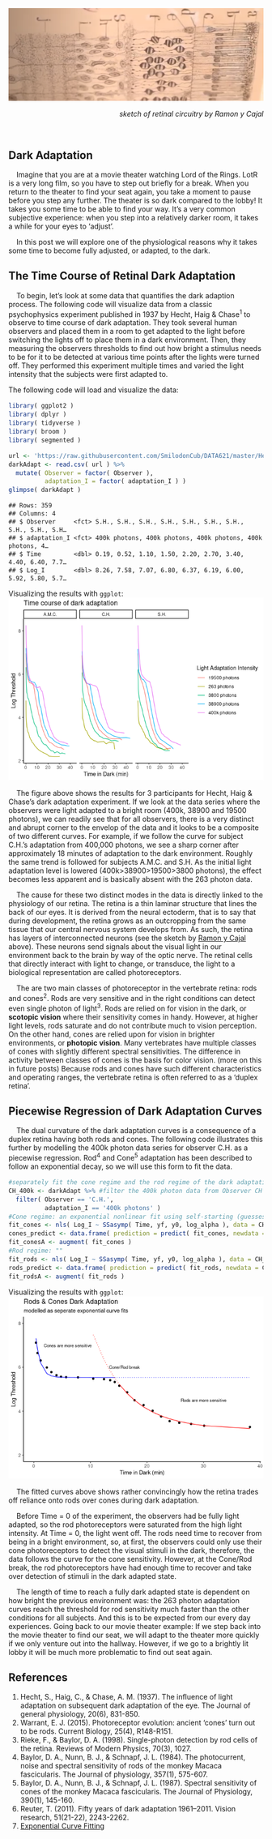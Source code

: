 ![](https://raw.githubusercontent.com/SmilodonCub/basicVisualBlog/main/assets/img/cajal.png)

<div style="text-align: right">

*sketch of retinal circuitry by Ramon y Cajal*

</div>

<br>

## Dark Adaptation

    Imagine that you are at a movie theater watching Lord of the Rings.
LotR is a very long film, so you have to step out briefly for a break.
When you return to the theater to find your seat again, you take a
moment to pause before you step any further. The theater is so dark
compared to the lobby! It takes you some time to be able to find your
way. It’s a very common subjective experience: when you step into a
relatively darker room, it takes a while for your eyes to ‘adjust’.

    In this post we will explore one of the physiological reasons why it
takes some time to become fully adjusted, or adapted, to the dark. <br>

## The Time Course of Retinal Dark Adaptation

    To begin, let’s look at some data that quantifies the dark adaption
process. The following code will visualize data from a classic
psychophysics experiment published in 1937 by Hecht, Haig &
Chase<sup>1</sup> to observe to time course of dark adaptation. They
took several human observers and placed them in a room to get adapted to
the light before switching the lights off to place them in a dark
environment. Then, they measuring the observers thresholds to find out
how bright a stimulus needs to be for it to be detected at various time
points after the lights were turned off. They performed this experiment
multiple times and varied the light intensity that the subjects were
first adapted to.

The following code will load and visualize the data:

``` r
library( ggplot2 )
library( dplyr )
library( tidyverse )
library( broom )
library( segmented )
```

``` r
url <- 'https://raw.githubusercontent.com/SmilodonCub/DATA621/master/Hecht_Haig_Chase_1937.csv'
darkAdapt <- read.csv( url ) %>%
  mutate( Observer = factor( Observer ),
          adaptation_I = factor( adaptation_I ) )
glimpse( darkAdapt )
```

    ## Rows: 359
    ## Columns: 4
    ## $ Observer     <fct> S.H., S.H., S.H., S.H., S.H., S.H., S.H., S.H., S.H., S.H…
    ## $ adaptation_I <fct> 400k photons, 400k photons, 400k photons, 400k photons, 4…
    ## $ Time         <dbl> 0.19, 0.52, 1.10, 1.50, 2.20, 2.70, 3.40, 4.40, 6.40, 7.7…
    ## $ Log_I        <dbl> 8.26, 7.58, 7.07, 6.80, 6.37, 6.19, 6.00, 5.92, 5.80, 5.7…

Visualizing the results with `ggplot`:
![](https://raw.githubusercontent.com/SmilodonCub/basicVisualBlog/main/assets/img/Dark_Adaptation_files/figure-markdown_github/unnamed-chunk-3-1.png)

    The figure above shows the results for 3 participants for Hecht,
Haig & Chase’s dark adaptation experiment. If we look at the data series
where the observers were light adapted to a bright room (400k, 38900 and
19500 photons), we can readily see that for all observers, there is a
very distinct and abrupt corner to the envelop of the data and it looks
to be a composite of two different curves. For example, if we follow the
curve for subject C.H.’s adaptation from 400,000 photons, we see a sharp
corner after approximately 18 minutes of adaptation to the dark
environment. Roughly the same trend is followed for subjects A.M.C. and
S.H. As the initial light adaptation level is lowered
(400k\>38900\>19500\>3800 photons), the effect becomes less apparent and
is basically absent with the 263 photon data.

    The cause for these two distinct modes in the data is directly
linked to the physiology of our retina. The retina is a thin laminar
structure that lines the back of our eyes. It is derived from the neural
ectoderm, that is to say that during development, the retina grows as an
outcropping from the same tissue that our central nervous system
develops from. As such, the retina has layers of interconnected neurons
(see the sketch by [Ramon y
Cajal](https://en.wikipedia.org/wiki/Santiago_Ram%C3%B3n_y_Cajal)
above). These neurons send signals about the visual light in our
environment back to the brain by way of the optic nerve. The retinal
cells that directly interact with light to change, or transduce, the
light to a biological representation are called photoreceptors.

    The are two main classes of photoreceptor in the vertebrate retina:
rods and cones<sup>2</sup>. Rods are very sensitive and in the right
conditions can detect even single photon of light<sup>3</sup>. Rods are
relied on for vision in the dark, or **scotopic vision** where their
sensitivity comes in handy. However, at higher light levels, rods
saturate and do not contribute much to vision perception. On the other
hand, cones are relied upon for vision in brighter environments, or
**photopic vision**. Many vertebrates have multiple classes of cones
with slightly different spectral sensitivities. The difference in
activity between classes of cones is the basis for color vision. (more
on this in future posts) Because rods and cones have such different
characteristics and operating ranges, the vertebrate retina is often
referred to as a ‘duplex retina’.

## Piecewise Regression of Dark Adaptation Curves

    The dual curvature of the dark adaptation curves is a consequence of
a duplex retina having both rods and cones. The following code
illustrates this further by modelling the 400k photon data series for
observer C.H. as a piecewise regression. Rod<sup>4</sup> and
Cone<sup>5</sup> adaptation has been described to follow an exponential
decay, so we will use this form to fit the data.

``` r
#separately fit the cone regime and the rod regime of the dark adaptation data
CH_400k <- darkAdapt %>% #filter the 400k photon data from Observer CH
  filter( Observer == 'C.H.',
          adaptation_I == '400k photons' )
#Cone regime: an exponential nonlinear fit using self-starting (guesses it's own start parameters) asymptotic regression function
fit_cones <- nls( Log_I ~ SSasymp( Time, yf, y0, log_alpha ), data = CH_400k[1:14,])
cones_predict <- data.frame( prediction = predict( fit_cones, newdata = CH_400k[14:25,]), Time = CH_400k[14:25,]$Time )
fit_conesA <- augment( fit_cones )
#Rod regime: ""
fit_rods <- nls( Log_I ~ SSasymp( Time, yf, y0, log_alpha ), data = CH_400k[15:25,])
rods_predict <- data.frame( prediction = predict( fit_rods, newdata = CH_400k[1:15,]), Time = CH_400k[1:15,]$Time )
fit_rodsA <- augment( fit_rods )
```

Visualizing the results with `ggplot`:
![](https://raw.githubusercontent.com/SmilodonCub/basicVisualBlog/main/assets/img/Dark_Adaptation_files/figure-markdown_github/unnamed-chunk-5-1.png)

    The fitted curves above shows rather convincingly how the retina
trades off reliance onto rods over cones during dark adaptation.

    Before Time = 0 of the experiment, the observers had be fully light
adapted, so the rod photoreceptors were saturated from the high light
intensity. At Time = 0, the light went off. The rods need time to
recover from being in a bright environment, so, at first, the observers
could only use their cone photoreceptors to detect the visual stimuli in
the dark, therefore, the data follows the curve for the cone
sensitivity. However, at the Cone/Rod break, the rod photoreceptors have
had enough time to recover and take over detection of stimuli in the
dark adapted state.

    The length of time to reach a fully dark adapted state is dependent
on how bright the previous environment was: the 263 photon adaptation
curves reach the threshold for rod sensitivity much faster than the
other conditions for all subjects. And this is to be expected from our
every day experiences. Going back to our movie theater example: If we
step back into the movie theater to find our seat, we will adapt to the
theater more quickly if we only venture out into the hallway. However,
if we go to a brightly lit lobby it will be much more problematic to
find out seat again.

## References

1.  Hecht, S., Haig, C., & Chase, A. M. (1937). The influence of light
    adaptation on subsequent dark adaptation of the eye. The Journal of
    general physiology, 20(6), 831-850.
2.  Warrant, E. J. (2015). Photoreceptor evolution: ancient ‘cones’ turn
    out to be rods. Current Biology, 25(4), R148-R151.
3.  Rieke, F., & Baylor, D. A. (1998). Single-photon detection by rod
    cells of the retina. Reviews of Modern Physics, 70(3), 1027.
4.  Baylor, D. A., Nunn, B. J., & Schnapf, J. L. (1984). The
    photocurrent, noise and spectral sensitivity of rods of the monkey
    Macaca fascicularis. The Journal of physiology, 357(1), 575-607.
5.  Baylor, D. A., Nunn, B. J., & Schnapf, J. L. (1987). Spectral
    sensitivity of cones of the monkey Macaca fascicularis. The Journal
    of Physiology, 390(1), 145-160.
6.  Reuter, T. (2011). Fifty years of dark adaptation 1961–2011. Vision
    research, 51(21-22), 2243-2262.
7.  [Exponential Curve
    Fitting](https://douglas-watson.github.io/post/2018-09_exponential_curve_fitting/)

<br><br><br>
